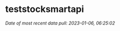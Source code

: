 
<!-- README.md is generated from README.Rmd. Please edit that file -->

# teststocksmartapi

*Date of most recent data pull: 2023-01-06, 06:25:02*
